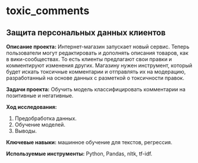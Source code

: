 # toxic_comments

## Защита персональных данных клиентов

**Описание проекта:**  Интернет-магазин запускает новый сервис. Теперь пользователи могут редактировать и дополнять описания товаров, как в вики-сообществах. То есть клиенты предлагают свои правки и комментируют изменения других. Магазину нужен инструмент, который будет искать токсичные комментарии и отправлять их на модерацию, разработанный на основе данных с разметкой о токсичности правок.
 
**Задачи проекта:** Обучить модель классифицировать комментарии на позитивные и негативные.

**Ход исследования:**
 1. Предобработка данных.
 2. Обучение моделей.
 3. Выводы.

**Ключевые навыки:** машинное обучение для текстов, регрессия.


**Используемые инструменты:** Python, Pandas, nltk, tf-idf.


